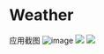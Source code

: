 # Weather
应用截图 
![image](https://github.com/caihanghui/CoolWeather/pic/1.png)
![](/pic/2.png)
![](/pic/3.png)

